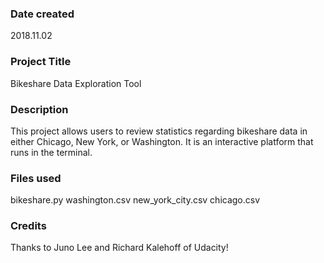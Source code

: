 ### Date created
2018.11.02

### Project Title
Bikeshare Data Exploration Tool

### Description
This project allows users to review statistics regarding bikeshare data in either Chicago, New York, or Washington. It is an interactive platform that runs in the terminal.

### Files used
bikeshare.py
washington.csv
new_york_city.csv
chicago.csv

### Credits
Thanks to Juno Lee and Richard Kalehoff of Udacity!
